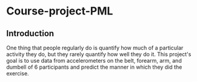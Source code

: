 # Course-project-PML
 
## Introduction

One thing that people regularly do is quantify how much of a particular activity they do, but they rarely quantify how well they do it. This project's goal is to use data from accelerometers on the belt, forearm, arm, and dumbell of 6 participants and predict the manner in which they did the exercise. 
